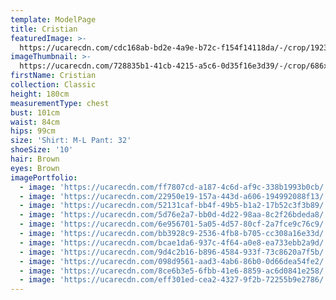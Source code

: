 ```yaml
---
template: ModelPage
title: Cristian
featuredImage: >-
  https://ucarecdn.com/cdc168ab-bd2e-4a9e-b72c-f154f14118da/-/crop/1923x1100/0,482/-/preview/
imageThumbnail: >-
  https://ucarecdn.com/728835b1-41cb-4215-a5c6-0d35f16e3d39/-/crop/686x904/101,0/-/preview/
firstName: Cristian
collection: Classic
height: 180cm
measurementType: chest
bust: 101cm
waist: 84cm
hips: 99cm
size: 'Shirt: M-L Pant: 32'
shoeSize: '10'
hair: Brown
eyes: Brown
imagePortfolio:
  - image: 'https://ucarecdn.com/ff7807cd-a187-4c6d-af9c-338b1993b0cb/'
  - image: 'https://ucarecdn.com/22950e19-157a-443d-a606-194992088f13/'
  - image: 'https://ucarecdn.com/52131caf-bb4f-49b5-b1a2-17b52c3f3b89/'
  - image: 'https://ucarecdn.com/5d76e2a7-bb0d-4d22-98aa-8c2f26bdeda8/'
  - image: 'https://ucarecdn.com/6e956701-5a05-4d57-80cf-2a7fce9c76c9/'
  - image: 'https://ucarecdn.com/bb3928c9-2536-4fb8-b705-cc308a16e33d/'
  - image: 'https://ucarecdn.com/bcae1da6-937c-4f64-a0e8-ea733ebb2a9d/'
  - image: 'https://ucarecdn.com/9d4c2b16-b896-4584-933f-73c8620a7f5b/'
  - image: 'https://ucarecdn.com/098d9561-aad3-4ab6-86b0-0d66dea54fe2/'
  - image: 'https://ucarecdn.com/8ce6b3e5-6fbb-41e6-8859-ac6d0841e258/'
  - image: 'https://ucarecdn.com/eff301ed-cea2-4327-9f2b-72255b9e2786/'
---
```


